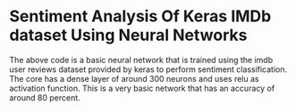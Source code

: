 # Sentiment Analysis Of Keras IMDb dataset Using Neural Networks
The above code is a basic neural network that is trained using the imdb user reviews dataset provided by keras to perform sentiment classification.
The core has a dense layer of around 300 neurons and uses relu as activation function.
This is a very basic network that has an accuracy of around 80 percent.

